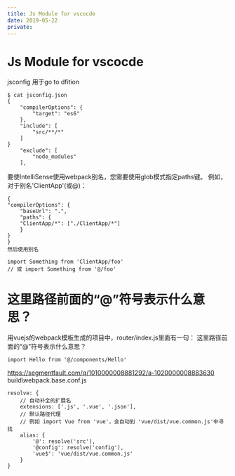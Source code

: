 ```yaml
---
title: Js Module for vscocde
date: 2019-05-22
private:
---
```

# Js Module for vscocde

jsconfig 用于go to dfition

    $ cat jsconfig.json
    {
        "compilerOptions": {
            "target": "es6"
        },
        "include": [
            "src/**/*"
        ]
    }
        "exclude": [
            "node_modules"
        ],

要使IntelliSense使用webpack别名，您需要使用glob模式指定paths键。
例如，对于别名'ClientApp'(或@)：

    {
    "compilerOptions": {
        "baseUrl": ".",
        "paths": {
        "ClientApp/*": ["./ClientApp/*"]
        }
    }
    }
    然后使用别名

    import Something from 'ClientApp/foo'
    // 或 import Something from '@/foo'


# 这里路径前面的“@”符号表示什么意思？
用vuejs的webpack模板生成的项目中，router/index.js里面有一句： 这里路径前面的“@”符号表示什么意思？

    import Hello from '@/components/Hello'

https://segmentfault.com/q/1010000008881292/a-1020000008883630
build\webpack.base.conf.js
 
    resolve: {
        // 自动补全的扩展名
        extensions: ['.js', '.vue', '.json'],
        // 默认路径代理
        // 例如 import Vue from 'vue'，会自动到 'vue/dist/vue.common.js'中寻找
        alias: {
            '@': resolve('src'),
            '@config': resolve('config'),
            'vue$': 'vue/dist/vue.common.js'
        }
    }